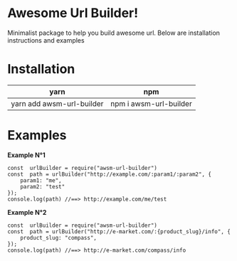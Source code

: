 # Awesome Url Builder!
Minimalist package to help you build awesome url. Below are installation instructions and examples
 
 
# Installation
| yarn  | npm |
|--|--|
| yarn add awsm-url-builder | npm i awsm-url-builder |

# Examples
**Example N°1**

    const  urlBuilder = require("awsm-url-builder")
    const  path = urlBuilder("http://example.com/:param1/:param2", {
	    param1: "me",
	    param2: "test"
    });
    console.log(path) //==> http://example.com/me/test

**Example N°2**

    const  urlBuilder = require("awsm-url-builder")
    const  path = urlBuilder("http://e-market.com/:{product_slug}/info", {
    	product_slug: "compass",
    });
    console.log(path) //==> http://e-market.com/compass/info
